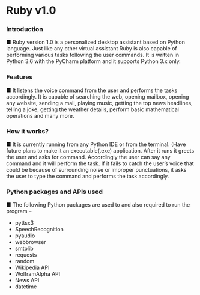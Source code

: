 # Ruby v1.0

### **Introduction**

■	Ruby version 1.0 is a personalized desktop assistant based on Python language. Just like any other virtual assistant Ruby is also capable of performing various tasks following the user commands. It is written in Python 3.6 with the PyCharm platform and it supports Python 3.x only. 


### **Features**

■	It listens the voice command from the user and performs the tasks accordingly. It is capable of searching the web, opening mailbox, opening any website, sending a mail, playing music, getting the top news headlines, telling a joke, getting the weather details, perform basic mathematical operations and many more.


### **How it works?**

■	It is currently running from any Python IDE or from the terminal. (Have future plans to make it an executable(.exe) application. After it runs it greets the user and asks for command. Accordingly the user can say any command and it will perform the task. If it fails to catch the user’s voice that could be because of surrounding noise or improper punctuations, it asks the user to type the command and performs the task accordingly.


### **Python packages and APIs used**

■	The following Python packages are used to and also required to run the program – 
* pyttsx3 
* SpeechRecognition
* pyaudio
* webbrowser
* smtplib
* requests
* random
* Wikipedia API
* WolframAlpha API
* News API
* datetime
